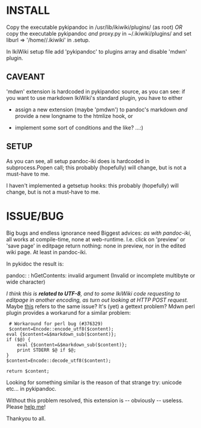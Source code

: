 
# INSTALL

Copy the executable pykipandoc in /usr/lib/ikiwiki/plugins/ (as root) *OR* copy the executable pykipandoc _and_ proxy.py in ~/.ikiwiki/plugins/ and set liburl => '/home/<username>/.ikiwiki' in <youwiki>.setup.

In IkiWiki setup file add 'pykipandoc' to plugins array and disable 'mdwn' plugin.

## CAVEANT

'mdwn' extension is hardcoded in pykipandoc source, as you can see: if you want to use markdown IkiWiki's standard plugin, you have to either 

* assign a new extension (maybe 'pmdwn') to pandoc's markdown _and_ provide a new longname to the htmlize hook, or

* implement some sort of conditions and the like? ...:)

## SETUP

As you can see, all setup pandoc-iki does is hardcoded in subprocess.Popen call; this probably (hopefully) will change, but is not a must-have to me.

I haven't implemented a getsetup hooks: this probably (hopefully) will change, but is not a must-have to me.

# ISSUE/BUG

Big bugs and endless ignorance need Biggest advices: *as with pandoc-iki*, all works at compile-time, none at web-runtime.
I.e. click on 'preview' or 'save page' in editpage return nothing: none in preview, nor in the edited wiki page. At least in pandoc-iki.

In pykidoc the result is: 

   pandoc: : hGetContents: invalid argument (Invalid or incomplete multibyte or wide character)

_I think this is **related to UTF-8**, and to some IkiWiki code requesting to editpage in another encoding, as turn out looking at HTTP POST request._
Maybe [this](http://old.nabble.com/Bug-373203%3A-ikiwiki%3A-utf8-not-handled-in-image-titles-td4848774.html) refers to the same issue? It's (yet) a gettext problem?
Mdwn perl plugin provides a workarund for a similar problem:

     # Workaround for perl bug (#376329)
     $content=Encode::encode_utf8($content);
	eval {$content=&$markdown_sub($content)};
	if ($@) {
		eval {$content=&$markdown_sub($content)};
		print STDERR $@ if $@;
	}
	$content=Encode::decode_utf8($content);

	return $content;

Looking for something similar is the reason of that strange try: unicode etc... in pykipandoc.

Without this problem resolved, this extension is -- obviously -- useless. Please [help me](mailto:temmenel@gmail.com)!

Thankyou to all.